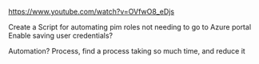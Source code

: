 https://www.youtube.com/watch?v=OVfwO8_eDjs

Create a Script for automating pim roles not needing to go to Azure portal
Enable saving user credentials?

Automation?
Process, find a process taking so much time, and reduce it



